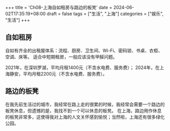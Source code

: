 +++
title = 'Ch08-上海自如租房与路边的板凳'
date = 2024-06-02T17:35:19+08:00
draft = false
tags = ["生活", "上海"]
categories = ["娱乐", "生活"]
+++

## 自如租房

自如有齐全的出租屋体系：流程、厨房、卫生间、Wi-Fi、密码锁、书桌、衣柜、空调、床等。
适合中短期租房，一般应该没有甲醛问题。

2021年，在深圳罗湖，平均月租1400元（不含水电费、服务费）；
2024年，在上海静安，平均月租2200元（不含水电费、服务费）。

## 路边的板凳

在我先前生活过的城市，我经常在路上走的很累的时候，我经常会需要一个路边的板凳休息，但遗憾的是，我找不到一个可以休息的板凳。
在上海，路边用作休息的板凳非常多，这使得我对上海的人文关怀感到愉悦；当然啦，上海还有很多绿化公园。
